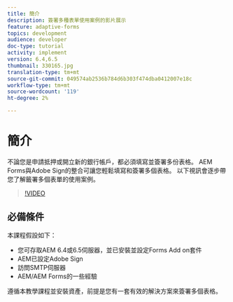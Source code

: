 ```yaml
---
title: 簡介
description: 簽署多種表單使用案例的影片展示
feature: adaptive-forms
topics: development
audience: developer
doc-type: tutorial
activity: implement
version: 6.4,6.5
thumbnail: 330165.jpg
translation-type: tm+mt
source-git-commit: 049574ab2536b784d6b303f474dba0412007e18c
workflow-type: tm+mt
source-wordcount: '119'
ht-degree: 2%

---
```


# 簡介

不論您是申請抵押或開立新的銀行帳戶，都必須填寫並簽署多份表格。 AEM Forms與Adobe Sign的整合可讓您輕鬆填寫和簽署多個表格。
以下視訊會逐步帶您了解籤署多個表單的使用案例。

>[!VIDEO](https://video.tv.adobe.com/v/330165?quality=9&learn=on)

## 必備條件

本課程假設如下：

* 您可存取AEM 6.4或6.5伺服器，並已安裝並設定Forms Add on套件
* AEM已設定Adobe Sign
* 訪問SMTP伺服器
* AEM/AEM Forms的一些經驗

遵循本教學課程並安裝資產，前提是您有一套有效的解決方案來簽署多個表格。
